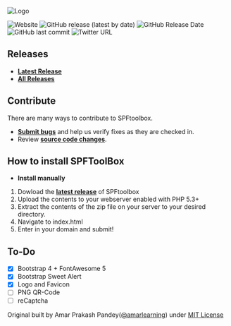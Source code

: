 ![Logo](https://cdn.images.my.id/images/2019/10/17/08fa5dfbc51afc80d73248044ec6c67d.png "Logo shortmyid")

![Website](https://img.shields.io/website?style=flat-square&url=https%3A%2F%2Fshort.my.id)
![GitHub release (latest by date)](https://img.shields.io/github/v/release/GitKawanua/shortmyid?style=flat-square)
![GitHub Release Date](https://img.shields.io/github/release-date/GitKawanua/shortmyid?style=flat-square)
![GitHub last commit](https://img.shields.io/github/last-commit/GitKawanua/shortmyid?style=flat-square)
![Twitter URL](https://img.shields.io/twitter/url?style=flat-square&url=https%3A%2F%2Ftwitter.com%2FKawanuaCo)

## Releases

* **[Latest Release](https://github.com/GitKawanua/shortmyid/releases/latest)**
* **[All Releases](https://github.com/GitKawanua/shortmyid/releases)**

## Contribute

There are many ways to contribute to SPFtoolbox.
* **[Submit bugs](https://github.com/GitKawanua/shortmyid/issues)** and help us verify fixes as they are checked in.
* Review **[source code changes](https://github.com/GitKawanua/shortmyid/pulls)**.

## How to install SPFToolBox

* **Install manually**

1. Dowload the **[latest release](https://github.com/GitKawanua/shortmyid/releases/latest)** of SPFtoolbox
2. Upload the contents to your webserver enabled with PHP 5.3+
3. Extract the contents of the zip file on your server to your desired directory.
4. Navigate to index.html
5. Enter in your domain and submit!

## To-Do
- [x] Bootstrap 4 + FontAwesome 5
- [x] Bootstrap Sweet Alert
- [x] Logo and Favicon
- [ ] PNG QR-Code
- [ ] reCaptcha

Original built by Amar Prakash Pandey([@amarlearning](http://github.com/amarlearning)) under [MIT License](http://amarlearning.mit-license.org/) 
